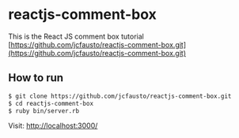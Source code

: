 # reactjs-comment-box

This is the React JS comment box tutorial [https://github.com/jcfausto/reactjs-comment-box.git](https://github.com/jcfausto/reactjs-comment-box.git)

## How to run

```sh
$ git clone https://github.com/jcfausto/reactjs-comment-box.git
$ cd reactjs-comment-box
$ ruby bin/server.rb
```

Visit: [http://localhost:3000/](http://localhost:3000/)
